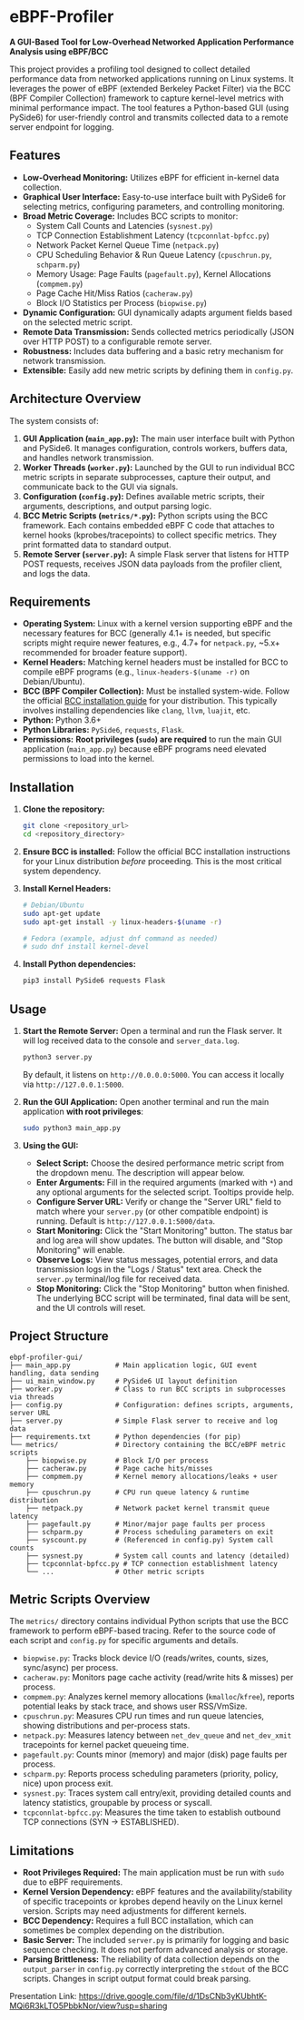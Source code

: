 
# eBPF-Profiler

**A GUI-Based Tool for Low-Overhead Networked Application Performance Analysis using eBPF/BCC**

This project provides a profiling tool designed to collect detailed performance data from networked applications running on Linux systems. It leverages the power of eBPF (extended Berkeley Packet Filter) via the BCC (BPF Compiler Collection) framework to capture kernel-level metrics with minimal performance impact. The tool features a Python-based GUI (using PySide6) for user-friendly control and transmits collected data to a remote server endpoint for logging.

## Features

*   **Low-Overhead Monitoring:** Utilizes eBPF for efficient in-kernel data collection.
*   **Graphical User Interface:** Easy-to-use interface built with PySide6 for selecting metrics, configuring parameters, and controlling monitoring.
*   **Broad Metric Coverage:** Includes BCC scripts to monitor:
    *   System Call Counts and Latencies (`sysnest.py`)
    *   TCP Connection Establishment Latency (`tcpconnlat-bpfcc.py`)
    *   Network Packet Kernel Queue Time (`netpack.py`)
    *   CPU Scheduling Behavior & Run Queue Latency (`cpuschrun.py`, `schparm.py`)
    *   Memory Usage: Page Faults (`pagefault.py`), Kernel Allocations (`compmem.py`)
    *   Page Cache Hit/Miss Ratios (`cacheraw.py`)
    *   Block I/O Statistics per Process (`biopwise.py`)
*   **Dynamic Configuration:** GUI dynamically adapts argument fields based on the selected metric script.
*   **Remote Data Transmission:** Sends collected metrics periodically (JSON over HTTP POST) to a configurable remote server.
*   **Robustness:** Includes data buffering and a basic retry mechanism for network transmission.
*   **Extensible:** Easily add new metric scripts by defining them in `config.py`.

## Architecture Overview

The system consists of:

1.  **GUI Application (`main_app.py`):** The main user interface built with Python and PySide6. It manages configuration, controls workers, buffers data, and handles network transmission.
2.  **Worker Threads (`worker.py`):** Launched by the GUI to run individual BCC metric scripts in separate subprocesses, capture their output, and communicate back to the GUI via signals.
3.  **Configuration (`config.py`):** Defines available metric scripts, their arguments, descriptions, and output parsing logic.
4.  **BCC Metric Scripts (`metrics/*.py`):** Python scripts using the BCC framework. Each contains embedded eBPF C code that attaches to kernel hooks (kprobes/tracepoints) to collect specific metrics. They print formatted data to standard output.
5.  **Remote Server (`server.py`):** A simple Flask server that listens for HTTP POST requests, receives JSON data payloads from the profiler client, and logs the data.

## Requirements

*   **Operating System:** Linux with a kernel version supporting eBPF and the necessary features for BCC (generally 4.1+ is needed, but specific scripts might require newer features, e.g., 4.7+ for `netpack.py`, ~5.x+ recommended for broader feature support).
*   **Kernel Headers:** Matching kernel headers must be installed for BCC to compile eBPF programs (e.g., `linux-headers-$(uname -r)` on Debian/Ubuntu).
*   **BCC (BPF Compiler Collection):** Must be installed system-wide. Follow the official [BCC installation guide](https://github.com/iovisor/bcc/blob/master/INSTALL.md) for your distribution. This typically involves installing dependencies like `clang`, `llvm`, `luajit`, etc.
*   **Python:** Python 3.6+
*   **Python Libraries:** `PySide6`, `requests`, `Flask`.
*   **Permissions:** **Root privileges (`sudo`) are required** to run the main GUI application (`main_app.py`) because eBPF programs need elevated permissions to load into the kernel.

## Installation

1.  **Clone the repository:**
    ```bash
    git clone <repository_url>
    cd <repository_directory>
    ```

2.  **Ensure BCC is installed:** Follow the official BCC installation instructions for your Linux distribution *before* proceeding. This is the most critical system dependency.

3.  **Install Kernel Headers:**
    ```bash
    # Debian/Ubuntu
    sudo apt-get update
    sudo apt-get install -y linux-headers-$(uname -r)

    # Fedora (example, adjust dnf command as needed)
    # sudo dnf install kernel-devel
    ```

4.  **Install Python dependencies:**
    ```bash
    pip3 install PySide6 requests Flask
    ```

## Usage

1.  **Start the Remote Server:**
    Open a terminal and run the Flask server. It will log received data to the console and `server_data.log`.
    ```bash
    python3 server.py
    ```
    By default, it listens on `http://0.0.0.0:5000`. You can access it locally via `http://127.0.0.1:5000`.

2.  **Run the GUI Application:**
    Open another terminal and run the main application **with root privileges**:
    ```bash
    sudo python3 main_app.py
    ```

3.  **Using the GUI:**
    *   **Select Script:** Choose the desired performance metric script from the dropdown menu. The description will appear below.
    *   **Enter Arguments:** Fill in the required arguments (marked with `*`) and any optional arguments for the selected script. Tooltips provide help.
    *   **Configure Server URL:** Verify or change the "Server URL" field to match where your `server.py` (or other compatible endpoint) is running. Default is `http://127.0.0.1:5000/data`.
    *   **Start Monitoring:** Click the "Start Monitoring" button. The status bar and log area will show updates. The button will disable, and "Stop Monitoring" will enable.
    *   **Observe Logs:** View status messages, potential errors, and data transmission logs in the "Logs / Status" text area. Check the `server.py` terminal/log file for received data.
    *   **Stop Monitoring:** Click the "Stop Monitoring" button when finished. The underlying BCC script will be terminated, final data will be sent, and the UI controls will reset.

## Project Structure

```
ebpf-profiler-gui/
├── main_app.py           # Main application logic, GUI event handling, data sending
├── ui_main_window.py     # PySide6 UI layout definition
├── worker.py             # Class to run BCC scripts in subprocesses via threads
├── config.py             # Configuration: defines scripts, arguments, server URL
├── server.py             # Simple Flask server to receive and log data
├── requirements.txt      # Python dependencies (for pip)
└── metrics/              # Directory containing the BCC/eBPF metric scripts
    ├── biopwise.py       # Block I/O per process
    ├── cacheraw.py       # Page cache hits/misses
    ├── compmem.py        # Kernel memory allocations/leaks + user memory
    ├── cpuschrun.py      # CPU run queue latency & runtime distribution
    ├── netpack.py        # Network packet kernel transmit queue latency
    ├── pagefault.py      # Minor/major page faults per process
    ├── schparm.py        # Process scheduling parameters on exit
    ├── syscount.py       # (Referenced in config.py) System call counts
    ├── sysnest.py        # System call counts and latency (detailed)
    ├── tcpconnlat-bpfcc.py # TCP connection establishment latency
    └── ...               # Other metric scripts
```

## Metric Scripts Overview

The `metrics/` directory contains individual Python scripts that use the BCC framework to perform eBPF-based tracing. Refer to the source code of each script and `config.py` for specific arguments and details.

*   `biopwise.py`: Tracks block device I/O (reads/writes, counts, sizes, sync/async) per process.
*   `cacheraw.py`: Monitors page cache activity (read/write hits & misses) per process.
*   `compmem.py`: Analyzes kernel memory allocations (`kmalloc`/`kfree`), reports potential leaks by stack trace, and shows user RSS/VmSize.
*   `cpuschrun.py`: Measures CPU run times and run queue latencies, showing distributions and per-process stats.
*   `netpack.py`: Measures latency between `net_dev_queue` and `net_dev_xmit` tracepoints for kernel packet queueing time.
*   `pagefault.py`: Counts minor (memory) and major (disk) page faults per process.
*   `schparm.py`: Reports process scheduling parameters (priority, policy, nice) upon process exit.
*   `sysnest.py`: Traces system call entry/exit, providing detailed counts and latency statistics, groupable by process or syscall.
*   `tcpconnlat-bpfcc.py`: Measures the time taken to establish outbound TCP connections (SYN -> ESTABLISHED).

## Limitations

*   **Root Privileges Required:** The main application must be run with `sudo` due to eBPF requirements.
*   **Kernel Version Dependency:** eBPF features and the availability/stability of specific tracepoints or kprobes depend heavily on the Linux kernel version. Scripts may need adjustments for different kernels.
*   **BCC Dependency:** Requires a full BCC installation, which can sometimes be complex depending on the distribution.
*   **Basic Server:** The included `server.py` is primarily for logging and basic sequence checking. It does not perform advanced analysis or storage.
*   **Parsing Brittleness:** The reliability of data collection depends on the `output_parser` in `config.py` correctly interpreting the `stdout` of the BCC scripts. Changes in script output format could break parsing.



Presentation Link: https://drive.google.com/file/d/1DsCNb3yKUbhtK-MQi6R3kLTO5PbbkNor/view?usp=sharing
